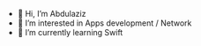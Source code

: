 - 👋 Hi, I’m Abdulaziz
- 👀 I’m interested in Apps development / Network 
- 🌱 I’m currently learning  Swift 

<!--
- 💞️ I’m looking to collaborate on ...
- 📫 How to reach me ...
- ⚡ Fun fact: ...

<!---
iazizlo/iazizlo is a ✨ special ✨ repository because its `README.md` (this file) appears on your GitHub profile.
You can click the Preview link to take a look at your changes.
--->
